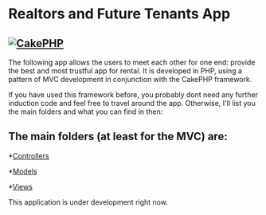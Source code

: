 Realtors and Future Tenants App
=======
[![CakePHP](http://cakephp.org/img/cake-logo.png)](http://www.cakephp.org)
----------------------------
The following app allows the users to meet each other for one end: provide the best and most trustful app for rental. It is developed in PHP, using a pattern of MVC development in conjunction with the CakePHP framework.

If you have used this framework before, you probably dont need any further induction code and feel free to travel around the app. Otherwise, I'll list you the main folders and what you can find in then:

The main folders (at least for the MVC) are:
--------------------------------------------
*[Controllers](https://github.com/RicardoPoleo/RealtorsApps/tree/master/app/Controller)

*[Models](https://github.com/RicardoPoleo/RealtorsApps/tree/master/app/Model)

*[Views](https://github.com/RicardoPoleo/RealtorsApps/tree/master/app/View)


This application is under development right now.
